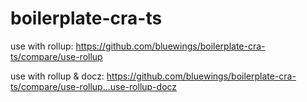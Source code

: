 # boilerplate-cra-ts

use with rollup: https://github.com/bluewings/boilerplate-cra-ts/compare/use-rollup

use with rollup & docz: https://github.com/bluewings/boilerplate-cra-ts/compare/use-rollup...use-rollup-docz
